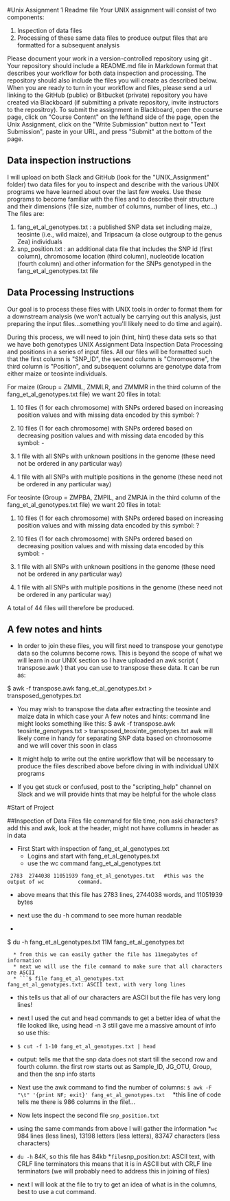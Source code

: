 #Unix Assignment 1 Readme fileYour UNIX assignment will consist of two components:1. Inspection of data files2. Processing of these same data files to produce output files that are formatted for a subsequent analysisPlease document your work in a version-controlled repository using git . Your repository should include aREADME.md file in Markdown format that describes your workflow for both data inspection and processing.The repository should also include the files you will create as described below. When you are ready to turn inyour workflow and files, please send a url linking to the GitHub (public) or Bitbucket (private) repository youhave created via Blackboard (if submitting a private repository, invite instructors to the repositroy). To submitthe assignment in Blackboard, open the course page, click on "Course Content" on the lefthand side of thepage, open the Unix Assignment, click on the "Write Submission" button next to "Text Submission", paste inyour URL, and press "Submit" at the bottom of the page.## Data inspection instructionsI will upload on both Slack and GitHub (look for the "UNIX_Assignment" folder) two data files for you to inspectand describe with the various UNIX programs we have learned about over the last few weeks. Use theseprograms to become familiar with the files and to describe their structure and their dimensions (file size,number of columns, number of lines, etc...)The files are:1. fang_et_al_genotypes.txt : a published SNP data set including maize, teosinte (i.e., wild maize),and Tripsacum (a close outgroup to the genus Zea) individuals2. snp_position.txt : an additional data file that includes the SNP id (first column), chromosomelocation (third column), nucleotide location (fourth column) and other information for the SNPs genotypedin the fang_et_al_genotypes.txt file## Data Processing InstructionsOur goal is to process these files with UNIX tools in order to format them for a downstream analysis (we won't actually be carrying out this analysis, just preparing the input files...something you'll likely need to do time and again). During this process, we will need to join (hint, hint) these data sets so that we have both genotypes UNIX AssignmentData InspectionData Processingand positions in a series of input files. All our files will be formatted such that the first column is "SNP_ID", thesecond column is "Chromosome", the third column is "Position", and subsequent columns are genotype datafrom either maize or teosinte individuals.For maize (Group = ZMMIL, ZMMLR, and ZMMMR in the third column of thefang_et_al_genotypes.txt file) we want 20 files in total:1. 10 files (1 for each chromosome) with SNPs ordered based on increasing position values and with missing data encoded by this symbol: ?2. 10 files (1 for each chromosome) with SNPs ordered based on decreasing position values and withmissing data encoded by this symbol: -3. 1 file with all SNPs with unknown positions in the genome (these need not be ordered in any particularway)4. 1 file with all SNPs with multiple positions in the genome (these need not be ordered in any particular way)For teosinte (Group = ZMPBA, ZMPIL, and ZMPJA in the third column of thefang_et_al_genotypes.txt file) we want 20 files in total:1. 10 files (1 for each chromosome) with SNPs ordered based on increasing position values and with missingdata encoded by this symbol: ?2. 10 files (1 for each chromosome) with SNPs ordered based on decreasing position values and withmissing data encoded by this symbol: -3. 1 file with all SNPs with unknown positions in the genome (these need not be ordered in any particularway)4. 1 file with all SNPs with multiple positions in the genome (these need not be ordered in any particular way)A total of 44 files will therefore be produced.## A few notes and hints* In order to join these files, you will first need to transpose your genotype data so the columns becomerows. This is beyond the scope of what we will learn in our UNIX section so I have uploaded an awkscript ( transpose.awk ) that you can use to transpose these data. It can be run as:$ awk -f transpose.awk fang_et_al_genotypes.txt > transposed_genotypes.txt* You may wish to transpose the data after extracting the teosinte and maize data in which case yourA few notes and hints:command line might looks something like this:$ awk -f transpose.awk teosinte_genotypes.txt > transposed_teosinte_genotypes.txtawk will likely come in handy for separating SNP data based on chromosome and we will cover thissoon in class* It might help to write out the entire workflow that will be necessary to produce the files described abovebefore diving in with individual UNIX programs* If you get stuck or confused, post to the "scripting_help" channel on Slack and we will provide hints thatmay be helpful for the whole class#Start of Project##Inspection of Data Filesfile command for file time, non aski characters? add this and awk, look at the header, might not have collumns in header as in data* First Start with inspection of fang_et_al_genotypes.txt   * Logins and start with fang_et_al_genotypes.txt   * use the wc command fang_et_al_genotypes.txt```	 2783  2744038 11051939 fang_et_al_genotypes.txt   #this was the output of wc    		command. ```  * above means that this file has 2783 lines, 2744038 words, and 11051939 bytes  * next use the du -h command to see more human readable  * ```  $ du -h fang_et_al_genotypes.txt 11M     fang_et_al_genotypes.txt```  * from this we can easily gather the file has 11megabytes of information   * next we will use the file command to make sure that all characters are ASCII  * ```$ file fang_et_al_genotypes.txtfang_et_al_genotypes.txt: ASCII text, with very long lines``` * this tells us that all of our characters are ASCII but the file has very long lines! * next I used the cut and head commands to get a better idea of what the file looked like, using head -n 3 still gave me a massive amount of info so use this: * ```$ cut -f 1-10 fang_et_al_genotypes.txt | head``` * output: tells me that the snp data does not start till the second row and fourth column. the first row starts out as Sample_ID, JG_OTU, Group, and then the snp info starts * Next use the awk command to find the number of columns:	```$ awk -F "\t" '{print NF; exit}' fang_et_al_genotypes.txt  ``` *this line of code tells me there is 986 columns in the file!...  * Now lets inspect the second file ```snp_position.txt``` * using the same commands from above I will gather the information *```wc```   984 lines (less lines), 13198 letters (less letters), 83747 characters (less characters) * ```du -h``` 84K, so this file has 84kb *```file```snp_position.txt: ASCII text, with CRLF line terminators      this means that it is in ASCII but with CRLF line terminators (we will probably need to address this in joining of files) * next I will look at the file to try to get an idea of what is in the columns, best to use a cut command. 
